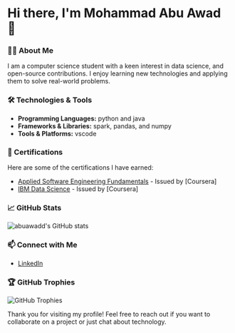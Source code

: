 # Hi there, I'm Mohammad Abu Awad 👋

### 👨‍💻 About Me
I am a computer science student with a keen interest in data science, and open-source contributions. I enjoy learning new technologies and applying them to solve real-world problems.

<!-- 
- 🌱 I’m currently learning **[technology you're currently learning]**
- 👯 I’m looking to collaborate on **open-source projects**
- 📫 How to reach me: **[your email address]**
- ⚡ Fun fact: **[a fun fact about you]**
-->

### 🛠️ Technologies & Tools
- **Programming Languages:** python and java
- **Frameworks & Libraries:** spark, pandas, and numpy
- **Tools & Platforms:** vscode

### 📜 Certifications
Here are some of the certifications I have earned:

- [Applied Software Engineering Fundamentals](https://coursera.org/share/b3a0a11aa5cbc7d6387193019e18f649) - Issued by [Coursera]
- [IBM Data Science](https://coursera.org/share/accec3b27ffc707f6a3c8eb389828d52) - Issued by [Coursera]


### 📈 GitHub Stats
![abuawadd's GitHub stats](https://github-readme-stats.vercel.app/api?username=abuawadd&show_icons=true&theme=radical)

### 📫 Connect with Me
- [LinkedIn](https://www.linkedin.com/in/mohammadabuawad)

### 🏆 GitHub Trophies
![GitHub Trophies](https://github-profile-trophy.vercel.app/?username=abuawadd&theme=radical)

<!-- 

### 🔗 Useful Links
- [Portfolio](https://yourportfolio.com)
- [Resume](https://yourresume.com)
-->

Thank you for visiting my profile! Feel free to reach out if you want to collaborate on a project or just chat about technology.
